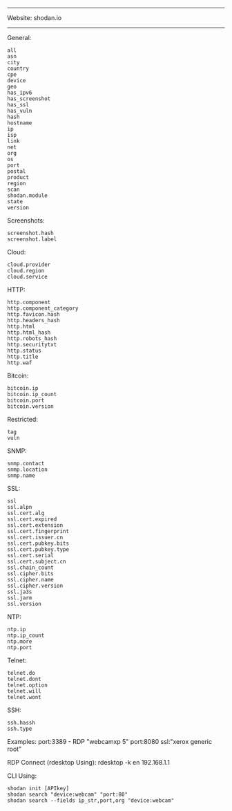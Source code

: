 - - - - - - - - - - - - - - - - - - - - -
Website: shodan.io
- - - - - - - - - - - - - - - - - - - - -
General:

    all
    asn
    city
    country
    cpe
    device
    geo
    has_ipv6
    has_screenshot
    has_ssl
    has_vuln
    hash
    hostname
    ip
    isp
    link
    net
    org
    os
    port
    postal
    product
    region
    scan
    shodan.module
    state
    version

Screenshots:

    screenshot.hash
    screenshot.label

Cloud:

    cloud.provider
    cloud.region
    cloud.service

HTTP:

    http.component
    http.component_category
    http.favicon.hash
    http.headers_hash
    http.html
    http.html_hash
    http.robots_hash
    http.securitytxt
    http.status
    http.title
    http.waf

Bitcoin:

    bitcoin.ip
    bitcoin.ip_count
    bitcoin.port
    bitcoin.version

Restricted:

    tag
    vuln

SNMP:

    snmp.contact
    snmp.location
    snmp.name

SSL:

    ssl
    ssl.alpn
    ssl.cert.alg
    ssl.cert.expired
    ssl.cert.extension
    ssl.cert.fingerprint
    ssl.cert.issuer.cn
    ssl.cert.pubkey.bits
    ssl.cert.pubkey.type
    ssl.cert.serial
    ssl.cert.subject.cn
    ssl.chain_count
    ssl.cipher.bits
    ssl.cipher.name
    ssl.cipher.version
    ssl.ja3s
    ssl.jarm
    ssl.version

NTP:

    ntp.ip
    ntp.ip_count
    ntp.more
    ntp.port

Telnet:

    telnet.do
    telnet.dont
    telnet.option
    telnet.will
    telnet.wont

SSH:

    ssh.hassh
    ssh.type

Examples:
port:3389 - RDP
"webcamxp 5" port:8080
ssl:"xerox generic root"

RDP Connect (rdesktop Using):
rdesktop -k en 192.168.1.1

CLI Using:

    shodan init [APIkey]
    shodan search "device:webcam" "port:80"
    shodan search --fields ip_str,port,org "device:webcam"